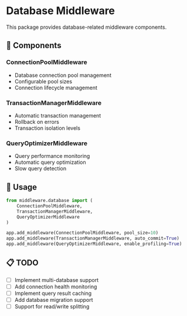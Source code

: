 # Database Middleware

This package provides database-related middleware components.

## 📁 Components

### ConnectionPoolMiddleware
- Database connection pool management
- Configurable pool sizes
- Connection lifecycle management

### TransactionManagerMiddleware
- Automatic transaction management
- Rollback on errors
- Transaction isolation levels

### QueryOptimizerMiddleware
- Query performance monitoring
- Automatic query optimization
- Slow query detection

## 🔧 Usage

```python
from middleware.database import (
    ConnectionPoolMiddleware,
    TransactionManagerMiddleware,
    QueryOptimizerMiddleware
)

app.add_middleware(ConnectionPoolMiddleware, pool_size=10)
app.add_middleware(TransactionManagerMiddleware, auto_commit=True)
app.add_middleware(QueryOptimizerMiddleware, enable_profiling=True)
```

## 📋 TODO

- [ ] Implement multi-database support
- [ ] Add connection health monitoring
- [ ] Implement query result caching
- [ ] Add database migration support
- [ ] Support for read/write splitting